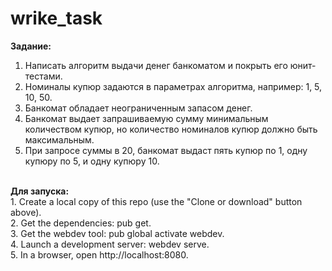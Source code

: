 # wrike_task

<b>Задание:</b><br>
1. Написать алгоритм выдачи денег банкоматом и покрыть его юнит-тестами.<br>
2. Номиналы купюр задаются в параметрах алгоритма, например: 1, 5, 10, 50.<br>
3. Банкомат обладает неограниченным запасом денег.<br>
4. Банкомат выдает запрашиваемую сумму минимальным количеством купюр, но количество номиналов купюр должно быть максимальным.<br>
5. При запросе суммы в 20, банкомат выдаст пять купюр по 1, одну купюру по 5, и одну купюру 10.<br>
<br>
<b>Для запуска:</b><br>
1. Create a local copy of this repo (use the "Clone or download" button above).<br>
2. Get the dependencies: pub get.<br>
3. Get the webdev tool: pub global activate webdev.<br>
4. Launch a development server: webdev serve.<br>
5. In a browser, open http://localhost:8080.<br>
